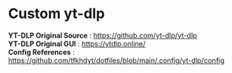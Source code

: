 # Custom yt-dlp
**YT-DLP Original Source** : https://github.com/yt-dlp/yt-dlp  
**YT-DLP Original GUI** : https://ytdlp.online/  
**Config References** : https://github.com/tfkhdyt/dotfiles/blob/main/.config/yt-dlp/config
